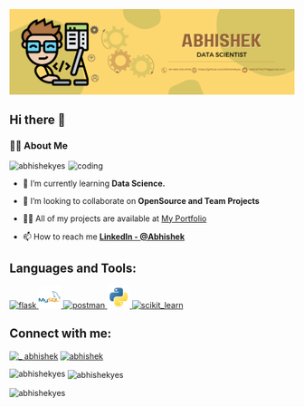 ![logo](https://github.com/Abhishekyes/Abhishekyes/blob/main/Black%20Minimalist%20LinkedIn%20Banner.png)
<h2 align="left">Hi there 👋 </h2>
<h3 align="left">🙋‍♂️ About Me</h3>
<img align ="right" alt="coding" width="400" src=https://camo.githubusercontent.com/97d0c0c4209208d8ec9573c7e213e05872a9f59b703868647b559b77af601cc6/68747470733a2f2f692e70696e696d672e636f6d2f6f726967696e616c732f65382f66342f35332f65386634353334363961336563393765636433353464663436356437333931332e676966
<p align="left"> <img src="https://komarev.com/ghpvc/?username=abhishekyes&label=Profile%20views&color=0e75b6&style=flat" alt="abhishekyes" /> </p>

- 🌱 I’m currently learning **Data Science.**

- 👯 I’m looking to collaborate on **OpenSource and Team Projects**

- 👨‍💻 All of my projects are available at [My Portfolio](https://github.com/Abhishekyes?tab=repositories)

- 📫 How to reach me [**LinkedIn - @Abhishek**](https://www.linkedin.com/in/abhishek-44839420b)


<h2 align="left">Languages and Tools:</h2>
<p align="left"> <a href="https://flask.palletsprojects.com/" target="_blank" rel="noreferrer"> <img src="https://www.vectorlogo.zone/logos/pocoo_flask/pocoo_flask-icon.svg" alt="flask" width="40" height="40"/> </a> <a href="https://www.mysql.com/" target="_blank" rel="noreferrer"> <img src="https://raw.githubusercontent.com/devicons/devicon/master/icons/mysql/mysql-original-wordmark.svg" alt="mysql" width="40" height="40"/> </a> <a href="https://postman.com" target="_blank" rel="noreferrer"> <img src="https://www.vectorlogo.zone/logos/getpostman/getpostman-icon.svg" alt="postman" width="40" height="40"/> </a> <a href="https://www.python.org" target="_blank" rel="noreferrer"> <img src="https://raw.githubusercontent.com/devicons/devicon/master/icons/python/python-original.svg" alt="python" width="40" height="40"/> </a> <a href="https://scikit-learn.org/" target="_blank" rel="noreferrer"> <img src="https://upload.wikimedia.org/wikipedia/commons/0/05/Scikit_learn_logo_small.svg" alt="scikit_learn" width="40" height="40"/> </a> </p>

<h2 align="left">Connect with me:</h2>
<p align="left">
<a href="https://linkedin.com/in/_ abhishek" target="blank"><img align="center" src="https://raw.githubusercontent.com/rahuldkjain/github-profile-readme-generator/master/src/images/icons/Social/linked-in-alt.svg" alt="_ abhishek" height="30" width="40" /></a>
<a href="https://auth.geeksforgeeks.org/user/abhishek" target="blank"><img align="center" src="https://raw.githubusercontent.com/rahuldkjain/github-profile-readme-generator/master/src/images/icons/Social/geeks-for-geeks.svg" alt="abhishek" height="30" width="40" /></a>
</p>

<p><img align="left" src="https://github-readme-stats.vercel.app/api/top-langs?username=abhishekyes&show_icons=true&locale=en&layout=compact" alt="abhishekyes" /></p>
<p>&nbsp;<img align="center" src="https://github-readme-stats.vercel.app/api?username=abhishekyes&show_icons=true&locale=en" alt="abhishekyes" /></p>


<p><img align="center" src="https://github-readme-streak-stats.herokuapp.com/?user=abhishekyes&" alt="abhishekyes" /></p>
